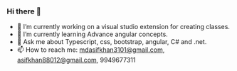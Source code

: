 ### Hi there 👋

- 🔭 I’m currently working on a visual studio extension for creating classes.
- 🌱 I’m currently learning Advance angular concepts.
- 💬 Ask me about Typescript, css, bootstrap, angular, C# and .net.
- 📫 How to reach me: mdasifkhan3101@gmail.com, asifkhan88012@gmail.com, 9949677311


